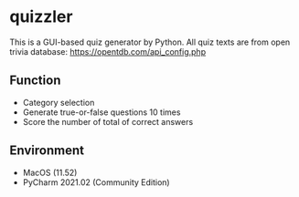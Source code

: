 # quizzler
This is a GUI-based quiz generator by Python.
All quiz texts are from open trivia database: https://opentdb.com/api_config.php

## Function
- Category selection
- Generate true-or-false questions 10 times
- Score the number of total of correct answers

## Environment
- MacOS (11.52)
- PyCharm 2021.02 (Community Edition)
